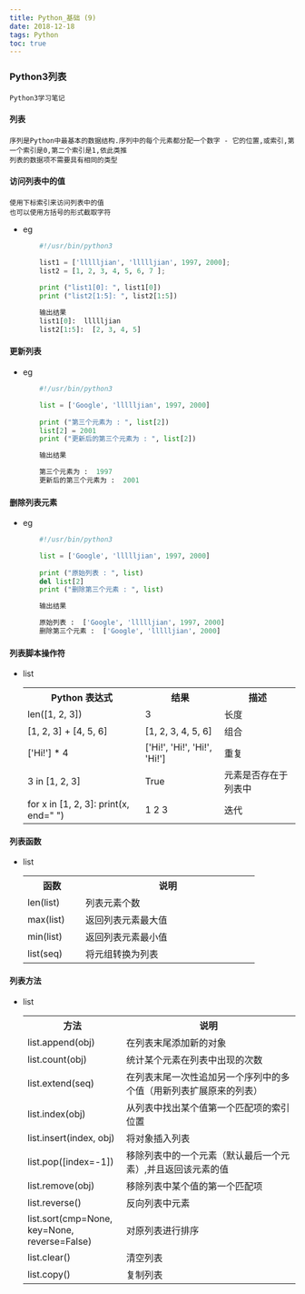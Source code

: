 ```yaml
---
title: Python_基础 (9)
date: 2018-12-18
tags: Python
toc: true
---
```


### Python3列表
    Python3学习笔记

<!-- more -->

#### 列表
    序列是Python中最基本的数据结构.序列中的每个元素都分配一个数字 - 它的位置,或索引,第一个索引是0,第二个索引是1,依此类推
    列表的数据项不需要具有相同的类型

#### 访问列表中的值
    使用下标索引来访问列表中的值
    也可以使用方括号的形式截取字符
- eg
    ```python
        #!/usr/bin/python3
 
        list1 = ['llllljian', 'llllljian', 1997, 2000];
        list2 = [1, 2, 3, 4, 5, 6, 7 ];
        
        print ("list1[0]: ", list1[0])
        print ("list2[1:5]: ", list2[1:5])

        输出结果
        list1[0]:  llllljian
        list2[1:5]:  [2, 3, 4, 5]
    ```

#### 更新列表
- eg
    ```python
        #!/usr/bin/python3
 
        list = ['Google', 'llllljian', 1997, 2000]
        
        print ("第三个元素为 : ", list[2])
        list[2] = 2001
        print ("更新后的第三个元素为 : ", list[2])

        输出结果

        第三个元素为 :  1997
        更新后的第三个元素为 :  2001
    ```

#### 删除列表元素
- eg
    ```python
        #!/usr/bin/python3
 
        list = ['Google', 'llllljian', 1997, 2000]
        
        print ("原始列表 : ", list)
        del list[2]
        print ("删除第三个元素 : ", list)

        输出结果

        原始列表 :  ['Google', 'llllljian', 1997, 2000]
        删除第三个元素 :  ['Google', 'llllljian', 2000]
    ```

#### 列表脚本操作符
- list
    <table class="reference"><tbody><tr><th>Python 表达式</th><th>结果 </th><th> 描述</th></tr><tr><td>len([1, 2, 3])</td><td>3</td><td>长度</td></tr><tr><td>[1, 2, 3] + [4, 5, 6]</td><td>[1, 2, 3, 4, 5, 6]</td><td>组合</td></tr><tr><td>['Hi!'] * 4</td><td>['Hi!', 'Hi!', 'Hi!', 'Hi!']</td><td>重复</td></tr><tr><td>3 in [1, 2, 3]</td><td>True</td><td>元素是否存在于列表中</td></tr><tr><td>for x in [1, 2, 3]: print(x, end=" ")</td><td>1 2 3</td><td>迭代</td></tr></tbody></table>

#### 列表函数
- list
    <table class="reference"><tbody><tr><th style="width:20%">函数</th><th style="width:60%">说明</th></tr><tr><td>len(list)</td><td>列表元素个数</td></tr><tr><td>max(list)</td><td>返回列表元素最大值</td></tr><tr><td>min(list)</td><td>返回列表元素最小值</td></tr><tr><td>list(seq)</td><td>将元组转换为列表</td></tr></tbody></table>

#### 列表方法
- list
    <table class="reference"><tbody><tr><th style="width:20%">方法</th><th style="width:60%">说明</th></tr><tr><td>list.append(obj)</td><td>在列表末尾添加新的对象</td></tr><tr><td>list.count(obj)</td><td>统计某个元素在列表中出现的次数</td></tr><tr><td>list.extend(seq)</td><td>在列表末尾一次性追加另一个序列中的多个值（用新列表扩展原来的列表）</td></tr><tr><td>list.index(obj)</td><td>从列表中找出某个值第一个匹配项的索引位置</td></tr><tr><td>list.insert(index, obj)</td><td>将对象插入列表</td></tr><tr><td>list.pop([index=-1])</td><td>移除列表中的一个元素（默认最后一个元素）,并且返回该元素的值</td></tr><tr><td>list.remove(obj)</td><td>移除列表中某个值的第一个匹配项</td></tr><tr><td>list.reverse()</td><td>反向列表中元素</td></tr><tr><td>list.sort(cmp=None, key=None, reverse=False)</td><td>对原列表进行排序</td></tr><tr><td>list.clear()</td><td>清空列表</td></tr><tr><td>list.copy()</td><td>复制列表</td></tr></tbody></table>

